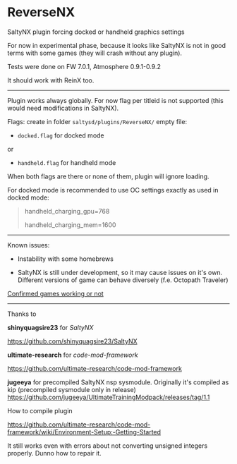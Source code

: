 # ReverseNX
SaltyNX plugin forcing docked or handheld graphics settings

For now in experimental phase, because it looks like SaltyNX is not in good terms with some games (they will crash without any plugin).

Tests were done on FW 7.0.1, Atmosphere 0.9.1-0.9.2

It should work with ReinX too.

-----------

Plugin works always globally. For now flag per titleid is not supported (this would need modifications in SaltyNX).

Flags:
create in folder `saltysd/plugins/ReverseNX/` empty file:
- `docked.flag` for docked mode

or

- `handheld.flag` for handheld mode 

When both flags are there or none of them, plugin will ignore loading.

For docked mode is recommended to use OC settings exactly as used in docked mode:

>handheld_charging_gpu=768
>
>handheld_charging_mem=1600

-----------

Known issues:

- Instability with some homebrews

- SaltyNX is still under development, so it may cause issues on it's own. Different versions of game can behave diversely (f.e. Octopath Traveler)

[Confirmed games working or not](gameslist.md)

-----------

Thanks to 

**shinyquagsire23** for *SaltyNX*

https://github.com/shinyquagsire23/SaltyNX

**ultimate-research** for *code-mod-framework*

https://github.com/ultimate-research/code-mod-framework

**jugeeya** for precompiled SaltyNX nsp sysmodule. Originally it's compiled as kip (precompiled sysmodule only in release)
https://github.com/jugeeya/UltimateTrainingModpack/releases/tag/1.1



How to compile plugin

https://github.com/ultimate-research/code-mod-framework/wiki/Environment-Setup:-Getting-Started

It still works even with errors about not converting unsigned integers properly. Dunno how to repair it.
